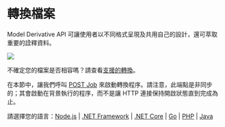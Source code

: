 # 轉換檔案

Model Derivative API 可讓使用者以不同格式呈現及共用自己的設計，還可萃取重要的詮釋資料。

![](/_media/forge/md_diagram.png)

不確定您的檔案是否相容嗎？請查看[支援的轉換](https://forge.autodesk.com/en/docs/model-derivative/v2/developers_guide/supported-translations/)。

在本節中，讓我們呼叫 [POST Job](https://forge.autodesk.com/en/docs/model-derivative/v2/reference/http/job-POST/) 來啟動轉換程序。請注意，此端點是非同步的；其會啟動在背景執行的程序，而不是讓 HTTP 連接保持開啟狀態直到完成為止。

請選擇您的語言：[Node.js](/zh-TW/modelderivative/translate/nodejs) | [.NET Framework](/zh-TW/modelderivative/translate/net) | [.NET Core](/zh-TW/modelderivative/translate/netcore) | [Go](/zh-TW/modelderivative/translate/go) | [PHP](/zh-TW/modelderivative/translate/php) | [Java](/zh-TW/modelderivative/translate/java)

